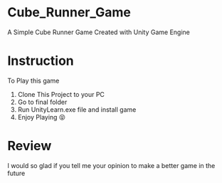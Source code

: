 # Cube_Runner_Game
A Simple Cube Runner Game Created with Unity Game Engine

# Instruction
To Play this game 
1. Clone This Project to your PC
2. Go to final folder
3. Run UnityLearn.exe file and install game
4. Enjoy Playing 😝

# Review
I would so glad if you tell me your opinion to 
make a better game in the future
